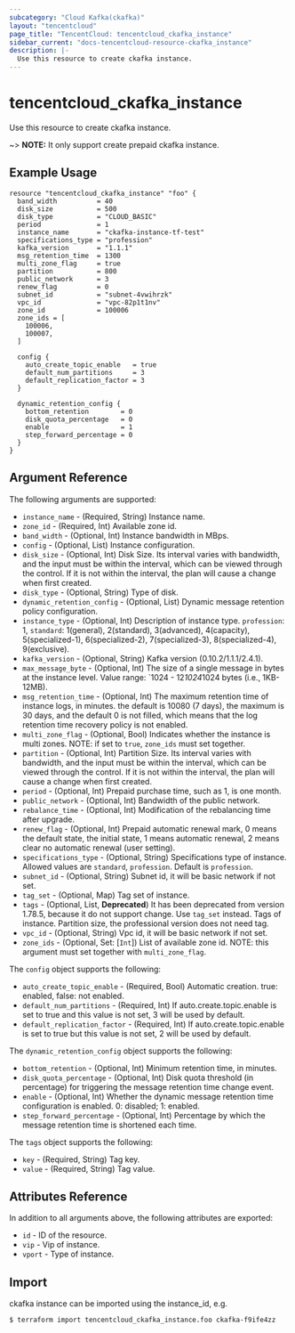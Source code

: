 ```yaml
---
subcategory: "Cloud Kafka(ckafka)"
layout: "tencentcloud"
page_title: "TencentCloud: tencentcloud_ckafka_instance"
sidebar_current: "docs-tencentcloud-resource-ckafka_instance"
description: |-
  Use this resource to create ckafka instance.
---
```


# tencentcloud_ckafka_instance

Use this resource to create ckafka instance.

~> **NOTE:** It only support create prepaid ckafka instance.

## Example Usage

```hcl
resource "tencentcloud_ckafka_instance" "foo" {
  band_width          = 40
  disk_size           = 500
  disk_type           = "CLOUD_BASIC"
  period              = 1
  instance_name       = "ckafka-instance-tf-test"
  specifications_type = "profession"
  kafka_version       = "1.1.1"
  msg_retention_time  = 1300
  multi_zone_flag     = true
  partition           = 800
  public_network      = 3
  renew_flag          = 0
  subnet_id           = "subnet-4vwihrzk"
  vpc_id              = "vpc-82p1t1nv"
  zone_id             = 100006
  zone_ids = [
    100006,
    100007,
  ]

  config {
    auto_create_topic_enable   = true
    default_num_partitions     = 3
    default_replication_factor = 3
  }

  dynamic_retention_config {
    bottom_retention        = 0
    disk_quota_percentage   = 0
    enable                  = 1
    step_forward_percentage = 0
  }
}
```

## Argument Reference

The following arguments are supported:

* `instance_name` - (Required, String) Instance name.
* `zone_id` - (Required, Int) Available zone id.
* `band_width` - (Optional, Int) Instance bandwidth in MBps.
* `config` - (Optional, List) Instance configuration.
* `disk_size` - (Optional, Int) Disk Size. Its interval varies with bandwidth, and the input must be within the interval, which can be viewed through the control. If it is not within the interval, the plan will cause a change when first created.
* `disk_type` - (Optional, String) Type of disk.
* `dynamic_retention_config` - (Optional, List) Dynamic message retention policy configuration.
* `instance_type` - (Optional, Int) Description of instance type. `profession`: 1, `standard`:  1(general), 2(standard), 3(advanced), 4(capacity), 5(specialized-1), 6(specialized-2), 7(specialized-3), 8(specialized-4), 9(exclusive).
* `kafka_version` - (Optional, String) Kafka version (0.10.2/1.1.1/2.4.1).
* `max_message_byte` - (Optional, Int) The size of a single message in bytes at the instance level. Value range: `1024 - 12*1024*1024 bytes (i.e., 1KB-12MB).
* `msg_retention_time` - (Optional, Int) The maximum retention time of instance logs, in minutes. the default is 10080 (7 days), the maximum is 30 days, and the default 0 is not filled, which means that the log retention time recovery policy is not enabled.
* `multi_zone_flag` - (Optional, Bool) Indicates whether the instance is multi zones. NOTE: if set to `true`, `zone_ids` must set together.
* `partition` - (Optional, Int) Partition Size. Its interval varies with bandwidth, and the input must be within the interval, which can be viewed through the control. If it is not within the interval, the plan will cause a change when first created.
* `period` - (Optional, Int) Prepaid purchase time, such as 1, is one month.
* `public_network` - (Optional, Int) Bandwidth of the public network.
* `rebalance_time` - (Optional, Int) Modification of the rebalancing time after upgrade.
* `renew_flag` - (Optional, Int) Prepaid automatic renewal mark, 0 means the default state, the initial state, 1 means automatic renewal, 2 means clear no automatic renewal (user setting).
* `specifications_type` - (Optional, String) Specifications type of instance. Allowed values are `standard`, `profession`. Default is `profession`.
* `subnet_id` - (Optional, String) Subnet id, it will be basic network if not set.
* `tag_set` - (Optional, Map) Tag set of instance.
* `tags` - (Optional, List, **Deprecated**) It has been deprecated from version 1.78.5, because it do not support change. Use `tag_set` instead. Tags of instance. Partition size, the professional version does not need tag.
* `vpc_id` - (Optional, String) Vpc id, it will be basic network if not set.
* `zone_ids` - (Optional, Set: [`Int`]) List of available zone id. NOTE: this argument must set together with `multi_zone_flag`.

The `config` object supports the following:

* `auto_create_topic_enable` - (Required, Bool) Automatic creation. true: enabled, false: not enabled.
* `default_num_partitions` - (Required, Int) If auto.create.topic.enable is set to true and this value is not set, 3 will be used by default.
* `default_replication_factor` - (Required, Int) If auto.create.topic.enable is set to true but this value is not set, 2 will be used by default.

The `dynamic_retention_config` object supports the following:

* `bottom_retention` - (Optional, Int) Minimum retention time, in minutes.
* `disk_quota_percentage` - (Optional, Int) Disk quota threshold (in percentage) for triggering the message retention time change event.
* `enable` - (Optional, Int) Whether the dynamic message retention time configuration is enabled. 0: disabled; 1: enabled.
* `step_forward_percentage` - (Optional, Int) Percentage by which the message retention time is shortened each time.

The `tags` object supports the following:

* `key` - (Required, String) Tag key.
* `value` - (Required, String) Tag value.

## Attributes Reference

In addition to all arguments above, the following attributes are exported:

* `id` - ID of the resource.
* `vip` - Vip of instance.
* `vport` - Type of instance.


## Import

ckafka instance can be imported using the instance_id, e.g.

```
$ terraform import tencentcloud_ckafka_instance.foo ckafka-f9ife4zz
```

